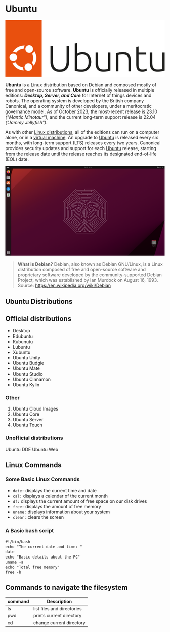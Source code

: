 # Ubuntu

![UbuntuLogo](UbuntuLogo.svg)

**Ubuntu** is a Linux distribution based on Debian and composed mostly of free and open-source software. **Ubuntu** is officially released in multiple editions: ***Desktop, Server, and Core***  for Internet of things devices and robots. The operating system is developed by the British company Canonical, and a community of other developers,  under a meritocratic governance model. As of October 2023, the most-recent release is 23.10 *("Mantic Minotaur")*,  and the current long-term support release is 22.04 *("Jammy Jellyfish")*.

As with other [Linux distributions](https://www.google.com/url?q=https://en.wikipedia.org/wiki/Linux_distribution&sa=D&source=editors&ust=1706471780196111&usg=AOvVaw0cgeppqCfvz1hNgBlyrtMY), all of the editions can run on a computer alone, or in a [virtual machine](https://www.google.com/url?q=https://en.wikipedia.org/wiki/Virtual_machine&sa=D&source=editors&ust=1706471780196277&usg=AOvVaw0U2B6cd089kMjPDqkOMUAD). 
An upgrade to [Ubuntu](https://www.google.com/url?q=https://ubuntu.com/&sa=D&source=editors&ust=1706471780196363&usg=AOvVaw0UVUqqVOL2aMOnuASBivXo) is released every six months, with long-term support (LTS) releases every two years.
 Canonical provides security updates and support for each [Ubuntu](https://www.google.com/url?q=https://ubuntu.com/&sa=D&source=editors&ust=1706471780196363&usg=AOvVaw0UVUqqVOL2aMOnuASBivXo) release, starting from the release date until 
the release reaches its designated end-of-life (EOL) date.

![Ubuntu_Desktop_Image](UbuntuDesktop.png)

> **What is Debian?** Debian, also known as Debian GNU/Linux, is a Linux distribution composed of free and 
open-source  software and proprietary software developed by the community-supported Debian Project, which was 
established  by Ian Murdock on August 16, 1993. 
Source: https://en.wikipedia.org/wiki/Debian

## Ubuntu Distributions
## Official distributions
* Desktop
* Edubuntu
* Kubunutu
* Lubuntu
* Xubuntu
* Ubuntu Unity
* Ubuntu Budgie
* Ubuntu Mate
* Ubuntu Studio
* Ubuntu Cinnamon
* Ubuntu Kylin

### Other
1. Ubuntu Cloud Images
2. Ubuntu Core
3. Ubuntu Server
4. Ubuntu Touch

### Unofficial distributions
Ubuntu DDE
Ubuntu Web

## Linux Commands
### Some Basic Linux Commands
* `date:` displays the current time and date
* `cal:` displays a calendar of the current month
* `df:` displays the current amount of free space on our disk drives
* `free:` displays the amount of free memory
* `uname:` displays information about your system
* `clear:` clears the screen

### A Basic bash script 
```
#!/bin/bash
echo "The current date and time: "
date
echo "Basic details about the PC"
uname -a
echo "Total free memory"
free -h
```

## Commands to navigate the filesystem
| command | Description                |
| ------- | -------------------------- |
| ls      | list files and directories |
| pwd     | prints current directory   |
| cd      | change current directory   |